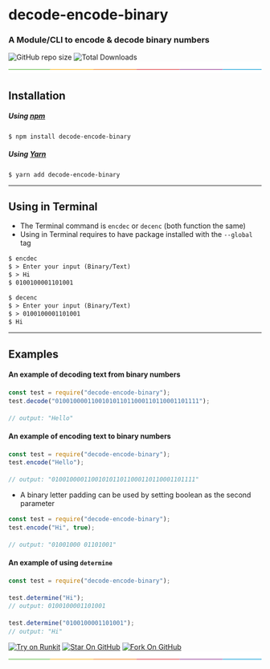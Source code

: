 # decode-encode-binary
### A Module/CLI to encode & decode binary numbers

![GitHub repo size](https://img.shields.io/github/repo-size/TheChickenNagget/decode-encode-binary?color=dgreen&label=Package%20Size&logo=github)
![Total Downloads](https://badgen.net/npm/dt/decode-encode-binary)
![Line](https://github.com/TheChickenNagget/assets/raw/master/images/line.png)

## Installation
##### Using [npm](https://www.npmjs.com/package/decode-encode-binary)
```shell
$ npm install decode-encode-binary
```

##### Using [Yarn](https://yarnpkg.com/en/package/decode-encode-binary)
```shell
$ yarn add decode-encode-binary
```
------

## Using in Terminal
- The Terminal command is `encdec` or `decenc` (both function the same)
- Using in Terminal requires to have package installed with the `--global` tag
```shell
$ encdec
$ > Enter your input (Binary/Text)
$ > Hi
$ 0100100001101001
```
```shell 
$ decenc
$ > Enter your input (Binary/Text)
$ > 0100100001101001
$ Hi
```
------

## Examples
#### An example of **decoding** text from binary numbers

```js
const test = require("decode-encode-binary");
test.decode("0100100001100101011011000110110001101111");

// output: "Hello"
```

#### An example of **encoding** text to binary numbers
```js
const test = require("decode-encode-binary");
test.encode("Hello");

// output: "0100100001100101011011000110110001101111"
```
- A binary letter padding can be used by setting boolean as the second parameter
```js
const test = require("decode-encode-binary");
test.encode("Hi", true);

// output: "01001000 01101001"
```

#### An example of using `determine`
```js
const test = require("decode-encode-binary");

test.determine("Hi");
// output: 0100100001101001

test.determine("0100100001101001");
// output: "Hi"
```

[![Try on Runkit](https://img.shields.io/badge/-Try%20on%20Runkit-red?style=for-the-badge)](https://npm.runkit.com/decode-encode-binary)
[![Star On GitHub](https://img.shields.io/badge/-Star%20on%20Github%20⭐-yellow?style=for-the-badge)](https://github.com/TheChickenNagget/decode-encode-binary/stargazers)
[![Fork On GitHub](https://img.shields.io/badge/-Fork%20on%20Github%20🔨-green?style=for-the-badge)](https://github.com/TheChickenNagget/decode-encode-binary/fork)
![Line](https://github.com/TheChickenNagget/assets/raw/master/images/line.png)
